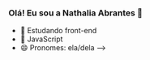### Olá! Eu sou a Nathalia Abrantes 👋

- 🌱 Estudando front-end 
- 🤔 JavaScript
- 😄 Pronomes: ela/dela
-->
